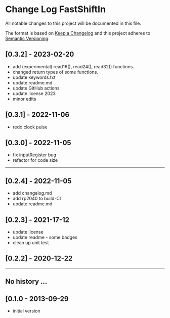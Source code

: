 # Change Log FastShiftIn

All notable changes to this project will be documented in this file.

The format is based on [Keep a Changelog](http://keepachangelog.com/)
and this project adheres to [Semantic Versioning](http://semver.org/).


## [0.3.2] - 2023-02-20
- add (experimental) read16(), read24(), read32() functions.
- changed return types of some functions.
- update keywords.txt
- update readme.md
- update GitHub actions
- update license 2023
- minor edits


## [0.3.1] - 2022-11-06
- redo clock pulse

## [0.3.0] - 2022-11-05
- fix inputRegister bug
- refactor for code size

----

## [0.2.4] - 2022-11-05
- add changelog.md
- add rp2040 to build-CI
- update readme.md

## [0.2.3] - 2021-17-12
- update license
- update readme - some badges
- clean up unit test

## [0.2.2] - 2020-12-22

----

## No history ...

## [0.1.0 - 2013-09-29
- initial version

